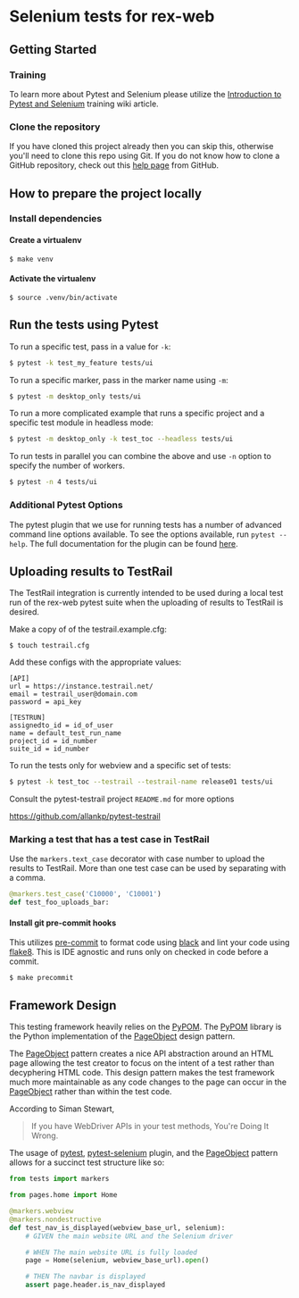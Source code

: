 # Selenium tests for rex-web

## Getting Started

### Training

To learn more about Pytest and Selenium please utilize the [Introduction to Pytest and Selenium][selenium-training] training wiki article.

### Clone the repository

If you have cloned this project already then you can skip this, otherwise you'll
need to clone this repo using Git. If you do not know how to clone a GitHub
repository, check out this [help page][git-clone] from GitHub.

## How to prepare the project locally

### Install dependencies

#### Create a virtualenv

    $ make venv

#### Activate the virtualenv

    $ source .venv/bin/activate

## Run the tests using Pytest

To run a specific test, pass in a value for `-k`:

```bash
$ pytest -k test_my_feature tests/ui
```

To run a specific marker, pass in the marker name using `-m`:

```bash
$ pytest -m desktop_only tests/ui
```

To run a more complicated example that runs a specific project and a specific test module in headless mode:

```bash
$ pytest -m desktop_only -k test_toc --headless tests/ui
```

To run tests in parallel you can combine the above and use `-n` option to specify the number of workers.

```bash
$ pytest -n 4 tests/ui
```

### Additional Pytest Options

The pytest plugin that we use for running tests has a number of advanced
command line options available. To see the options available, run
`pytest --help`. The full documentation for the plugin can be found
[here][pytest-selenium].

## Uploading results to TestRail

The TestRail integration is currently intended to be used during a local test run of the rex-web pytest suite when the uploading of results to TestRail is desired.

Make a copy of of the testrail.example.cfg:

    $ touch testrail.cfg

Add these configs with the appropriate values:

    [API]
    url = https://instance.testrail.net/
    email = testrail_user@domain.com
    password = api_key
    
    [TESTRUN]
    assignedto_id = id_of_user
    name = default_test_run_name
    project_id = id_number
    suite_id = id_number

To run the tests only for webview and a specific set of tests:

```bash
$ pytest -k test_toc --testrail --testrail-name release01 tests/ui
```

Consult the pytest-testrail project `README.md`  for more options

https://github.com/allankp/pytest-testrail

### Marking a test that has a test case in TestRail

Use the `markers.text_case` decorator with case number to upload the results to TestRail. More than one test case can be used by separating with a comma.

```python
@markers.test_case('C10000', 'C10001')
def test_foo_uploads_bar:
```

#### Install git pre-commit hooks

This utilizes [pre-commit](https://pre-commit.com/) to format code using [black](https://github.com/ambv/black)
and lint your code using [flake8][flake8]. This is IDE agnostic and runs only on checked in code before a commit. 

    $ make precommit

## Framework Design

This testing framework heavily relies on the [PyPOM][pypom]. The [PyPOM][pypom]
library is the Python implementation of the [PageObject][pageobject] design pattern.

The [PageObject][pageobject] pattern creates a nice API abstraction around
an HTML page allowing the test creator to focus on the intent of a test
rather than decyphering HTML code. This design pattern makes the test framework
much more maintainable as any code changes to the page can occur in the
[PageObject][pageobject] rather than within the test code.

According to Siman Stewart,

> If you have WebDriver APIs in your test methods, You're Doing It Wrong.

The usage of [pytest][pytest], [pytest-selenium][pytest-selenium] plugin,
and the [PageObject][pageobject] pattern allows for a succinct test structure
like so:

```python
from tests import markers

from pages.home import Home

@markers.webview
@markers.nondestructive
def test_nav_is_displayed(webview_base_url, selenium):
    # GIVEN the main website URL and the Selenium driver

    # WHEN The main website URL is fully loaded
    page = Home(selenium, webview_base_url).open()

    # THEN The navbar is displayed
    assert page.header.is_nav_displayed
```

[git-clone]: https://help.github.com/articles/cloning-a-repository/
[python]: https://www.python.org/downloads/
[flake8]: http://flake8.readthedocs.io/
[pytest-selenium]: http://pytest-selenium.readthedocs.org/
[pypom]: https://pypom.readthedocs.io/en/latest/user_guide.html#regions
[pageobject]: https://martinfowler.com/bliki/PageObject.html
[pytest]: https://docs.pytest.org/en/latest/
[mozilla]: https://github.com/mozilla/addons-server
[selenium-training]: https://qualitas-server.herokuapp.com/wiki/Introduction_to_Pytest_and_Selenium
